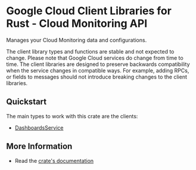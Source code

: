 # Google Cloud Client Libraries for Rust - Cloud Monitoring API

<!-- Code generated by sidekick. DO NOT EDIT. -->


Manages your Cloud Monitoring data and configurations.

The client library types and functions are stable and not expected to change.
Please note that Google Cloud services do change from time to time. The client
libraries are designed to preserve backwards compatibility when the service
changes in compatible ways. For example, adding RPCs, or fields to messages
should not introduce breaking changes to the client libraries.

## Quickstart

The main types to work with this crate are the clients:

- [DashboardsService]

## More Information

- Read the [crate's documentation](https://docs.rs/google-cloud-monitoring-dashboard-v1/latest/google-cloud-monitoring-dashboard-v1)

[DashboardsService]: https://docs.rs/google-cloud-monitoring-dashboard-v1/latest/google_cloud_monitoring_dashboard_v1/client/struct.DashboardsService.html
